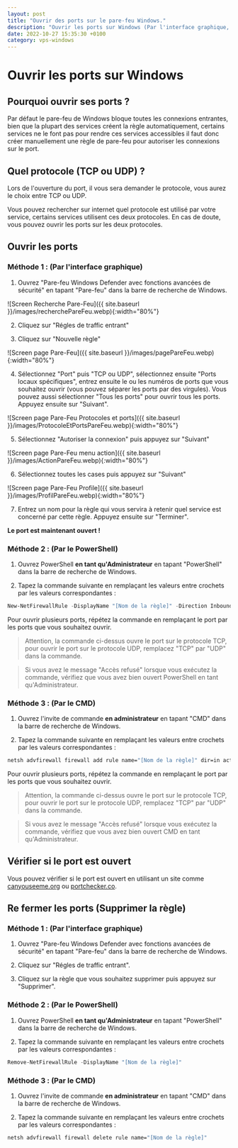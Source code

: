 ```yaml
---
layout: post
title: "Ouvrir des ports sur le pare-feu Windows."
description: "Ouvrir les ports sur Windows (Par l'interface graphique, le CMD et le PowerShell)"
date: 2022-10-27 15:35:30 +0100
category: vps-windows
---
```


# Ouvrir les ports sur Windows 

## Pourquoi ouvrir ses ports ?

Par défaut le pare-feu de Windows bloque toutes les connexions entrantes, bien que la plupart des services créent la règle automatiquement, certains services ne le font pas pour rendre ces services accessibles il faut donc créer manuellement une règle de pare-feu pour autoriser les connexions sur le port.

## Quel protocole (TCP ou UDP) ?

Lors de l'ouverture du port, il vous sera demander le protocole, vous aurez le choix entre TCP ou UDP.

Vous pouvez rechercher sur internet quel protocole est utilisé par votre service, certains services utilisent ces deux protocoles. En cas de doute, vous pouvez ouvrir les ports sur les deux protocoles.

## Ouvrir les ports

### Méthode 1 : (Par l'interface graphique)

1. Ouvrez "Pare-feu Windows Defender avec fonctions avancées de sécurité" en tapant "Pare-feu" dans la barre de recherche de Windows.

![Screen Recherche Pare-Feu]({{ site.baseurl }}/images/recherchePareFeu.webp){:width="80%"}

2. Cliquez sur "Régles de traffic entrant"

3. Cliquez sur "Nouvelle règle"

![Screen page Pare-Feu]({{ site.baseurl }}/images/pagePareFeu.webp){:width="80%"}

4. Sélectionnez "Port" puis "TCP ou UDP", sélectionnez ensuite "Ports locaux spécifiques", entrez ensuite le ou les numéros de ports que vous souhaitez ouvrir (vous pouvez séparer les ports par des virgules). Vous pouvez aussi sélectionner "Tous les ports" pour ouvrir tous les ports. Appuyez ensuite sur "Suivant".

![Screen page Pare-Feu Protocoles et ports]({{ site.baseurl }}/images/ProtocoleEtPortsPareFeu.webp){:width="80%"}

5. Sélectionnez "Autoriser la connexion" puis appuyez sur "Suivant"

![Screen page Pare-Feu menu action]({{ site.baseurl }}/images/ActionPareFeu.webp){:width="80%"}

6. Sélectionnez toutes les cases puis appuyez sur "Suivant"

![Screen page Pare-Feu Profile]({{ site.baseurl }}/images/ProfilPareFeu.webp){:width="80%"}

7. Entrez un nom pour la règle qui vous servira à retenir quel service est concerné par cette règle. Appuyez ensuite sur "Terminer".

**Le port est maintenant ouvert !**

### Méthode 2 : (Par le PowerShell)

1. Ouvrez PowerShell **en tant qu'Administrateur** en tapant "PowerShell" dans la barre de recherche de Windows.

2. Tapez la commande suivante en remplaçant les valeurs entre crochets par les valeurs correspondantes :

```powershell
New-NetFirewallRule -DisplayName "[Nom de la règle]" -Direction Inbound -Action Allow -Protocol TCP -LocalPort [Port] -Profile Any
```

Pour ouvrir plusieurs ports, répétez la commande en remplaçant le port par les ports que vous souhaitez ouvrir.

> Attention, la commande ci-dessus ouvre le port sur le protocole TCP, pour ouvrir le port sur le protocole UDP, remplacez "TCP" par "UDP" dans la commande.

> Si vous avez le message "Accès refusé" lorsque vous exécutez la commande, vérifiez que vous avez bien ouvert PowerShell en tant qu'Administrateur.

### Méthode 3 : (Par le CMD)

1. Ouvrez l'invite de commande **en administrateur** en tapant "CMD" dans la barre de recherche de Windows.

2. Tapez la commande suivante en remplaçant les valeurs entre crochets par les valeurs correspondantes :

```cmd
netsh advfirewall firewall add rule name="[Nom de la règle]" dir=in action=allow protocol=TCP localport=[Port] profile=any
```

Pour ouvrir plusieurs ports, répétez la commande en remplaçant le port par les ports que vous souhaitez ouvrir.

> Attention, la commande ci-dessus ouvre le port sur le protocole TCP, pour ouvrir le port sur le protocole UDP, remplacez "TCP" par "UDP" dans la commande.

> Si vous avez le message "Accès refusé" lorsque vous exécutez la commande, vérifiez que vous avez bien ouvert CMD en tant qu'Administrateur.

## Vérifier si le port est ouvert

Vous pouvez vérifier si le port est ouvert en utilisant un site comme [canyouseeme.org](https://canyouseeme.org) ou [portchecker.co](https://portchecker.co).

## Re fermer les ports (Supprimer la règle)

### Méthode 1 : (Par l'interface graphique)

1. Ouvrez "Pare-feu Windows Defender avec fonctions avancées de sécurité" en tapant "Pare-feu" dans la barre de recherche de Windows.

2. Cliquez sur "Régles de traffic entrant".

3. Cliquez sur la règle que vous souhaitez supprimer puis appuyez sur "Supprimer".

### Méthode 2 : (Par le PowerShell)

1. Ouvrez PowerShell **en tant qu'Administrateur** en tapant "PowerShell" dans la barre de recherche de Windows.

2. Tapez la commande suivante en remplaçant les valeurs entre crochets par les valeurs correspondantes :

```powershell
Remove-NetFirewallRule -DisplayName "[Nom de la règle]"
```

### Méthode 3 : (Par le CMD)

1. Ouvrez l'invite de commande **en administrateur** en tapant "CMD" dans la barre de recherche de Windows.

2. Tapez la commande suivante en remplaçant les valeurs entre crochets par les valeurs correspondantes :

```cmd
netsh advfirewall firewall delete rule name="[Nom de la règle]"
```
